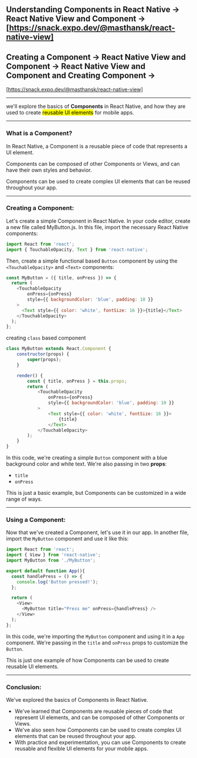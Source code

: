 ## Understanding Components in React Native -> React Native View and Component -> [https://snack.expo.dev/@masthansk/react-native-view]
   
## Creating a Component -> React Native View and Component -> React Native View and Component and Creating Component ->
[https://snack.expo.dev/@masthansk/react-native-view]


---

we'll explore the basics of **Components** in React Native, and how they are used to create <mark>reusable UI elements</mark> for mobile apps.

---

### What is a Component?
In React Native, a Component is a reusable piece of code that represents a UI element. 

Components can be composed of other Components or Views, and can have their own styles and behavior. 

Components can be used to create complex UI elements that can be reused throughout your app.

---

### Creating a Component:
Let's create a simple Component in React Native. In your code editor, create a new file called MyButton.js. In this file, import the necessary React Native components:


```javascript
import React from 'react';
import { TouchableOpacity, Text } from 'react-native';
```

Then, create a simple functional based `Button` component by using the `<TouchableOpacity>` and `<Text>` components:

```javascript
const MyButton = ({ title, onPress }) => {
  return (
    <TouchableOpacity 
        onPress={onPress} 
        style={{ backgroundColor: 'blue', padding: 10 }}
    >
      <Text style={{ color: 'white', fontSize: 16 }}>{title}</Text>
    </TouchableOpacity>
  );
};
```

creating `class` based component
```javascript
class MyButton extends React.Component {
    constructor(props) {
        super(props);
    }

    render() {
        const { title, onPress } = this.props;
        return (
            <TouchableOpacity 
                onPress={onPress} 
                style={{ backgroundColor: 'blue', padding: 10 }}
            >
                <Text style={{ color: 'white', fontSize: 16 }}>
                    {title}
                </Text>
            </TouchableOpacity>
        );
    }
}
```

In this code, we're creating a simple `Button` component with a blue background color and white text. We're also passing in two **props**: 
- `title`
- `onPress`

This is just a basic example, but Components can be customized in a wide range of ways.

---

### Using a Component:
Now that we've created a Component, let's use it in our app. In another file, import the `MyButton` component and use it like this:
```javascript
import React from 'react';
import { View } from 'react-native';
import MyButton from './MyButton';

export default function App(){
  const handlePress = () => {
    console.log('Button pressed!');
  };

  return (
    <View>
      <MyButton title="Press me" onPress={handlePress} />
    </View>
  );
};
```
In this code, we're importing the `MyButton` component and using it in a `App` component. We're passing in the `title` and `onPress` props to customize the `Button`. 

This is just one example of how Components can be used to create reusable UI elements.

---

### Conclusion:
We've explored the basics of Components in React Native. 
- We've learned that Components are reusable pieces of code that represent UI elements, and can be composed of other Components or Views. 
- We've also seen how Components can be used to create complex UI elements that can be reused throughout your app. 
- With practice and experimentation, you can use Components to create reusable and flexible UI elements for your mobile apps.